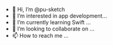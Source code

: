 - 👋 Hi, I’m @pu-sketch
- 👀 I’m interested in app development...
- 🌱 I’m currently learning Swift ...
- 💞️ I’m looking to collaborate on ...
- 📫 How to reach me ...

<!---
pu-sketch/pu-sketch is a ✨ special ✨ repository because its `README.md` (this file) appears on your GitHub profile.
You can click the Preview link to take a look at your changes.
--->
